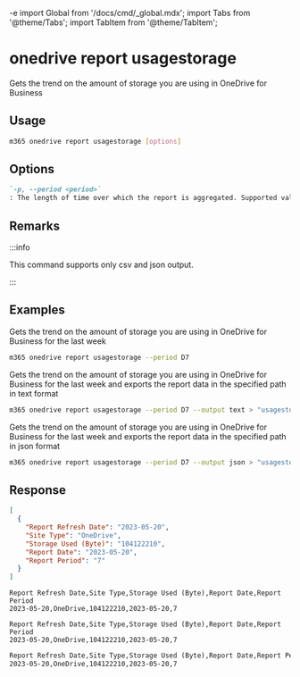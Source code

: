 -e <!-- DISCLAIMER: All secrets, passwords, and sensitive values in this document are examples only and not real credentials. -->
import Global from '/docs/cmd/_global.mdx';
import Tabs from '@theme/Tabs';
import TabItem from '@theme/TabItem';

# onedrive report usagestorage

Gets the trend on the amount of storage you are using in OneDrive for Business

## Usage

```sh
m365 onedrive report usagestorage [options]
```

## Options

```md definition-list
`-p, --period <period>`
: The length of time over which the report is aggregated. Supported values `D7`, `D30`, `D90`, `D180`.
```

<Global />

## Remarks

:::info

This command supports only csv and json output.

:::

## Examples

Gets the trend on the amount of storage you are using in OneDrive for Business for the last week

```sh
m365 onedrive report usagestorage --period D7
```

Gets the trend on the amount of storage you are using in OneDrive for Business for the last week and exports the report data in the specified path in text format

```sh
m365 onedrive report usagestorage --period D7 --output text > "usagestorage.txt"
```

Gets the trend on the amount of storage you are using in OneDrive for Business for the last week and exports the report data in the specified path in json format

```sh
m365 onedrive report usagestorage --period D7 --output json > "usagestorage.json"
```

## Response

<Tabs>
  <TabItem value="JSON">

  ```json
  [
    {
      "Report Refresh Date": "2023-05-20",
      "Site Type": "OneDrive",
      "Storage Used (Byte)": "104122210",
      "Report Date": "2023-05-20",
      "Report Period": "7"
    }
  ]
  ```

  </TabItem>
  <TabItem value="Text">

  ```text
  Report Refresh Date,Site Type,Storage Used (Byte),Report Date,Report Period
  2023-05-20,OneDrive,104122210,2023-05-20,7
  ```

  </TabItem>
  <TabItem value="CSV">

  ```csv
  Report Refresh Date,Site Type,Storage Used (Byte),Report Date,Report Period
  2023-05-20,OneDrive,104122210,2023-05-20,7
  ```

  </TabItem>
  <TabItem value="Markdown">

  ```md
  Report Refresh Date,Site Type,Storage Used (Byte),Report Date,Report Period
  2023-05-20,OneDrive,104122210,2023-05-20,7
  ```

  </TabItem>
</Tabs>
